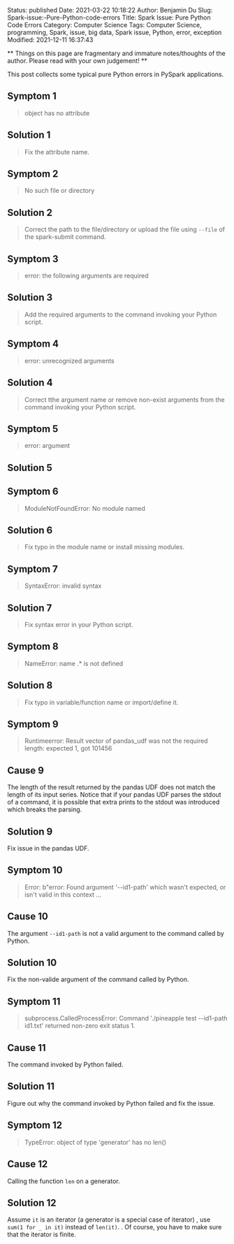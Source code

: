 Status: published
Date: 2021-03-22 10:18:22
Author: Benjamin Du
Slug: Spark-issue:-Pure-Python-code-errors
Title: Spark Issue: Pure Python Code Errors
Category: Computer Science
Tags: Computer Science, programming, Spark, issue, big data, Spark issue, Python, error, exception
Modified: 2021-12-11 16:37:43

**
Things on this page are fragmentary and immature notes/thoughts of the author.
Please read with your own judgement!
**

This post collects some typical pure Python errors in PySpark applications.

## Symptom 1
> object has no attribute

## Solution 1
> Fix the attribute name.


## Symptom 2
> No such file or directory

## Solution 2
> Correct the path to the file/directory or upload the file using `--file` of the spark-submit command.


## Symptom 3
> error: the following arguments are required

## Solution 3
> Add the required arguments to the command invoking your Python script. 


## Symptom 4
> error: unrecognized arguments

## Solution 4
> Correct tthe argument name or remove non-exist arguments from the command invoking your Python script.


## Symptom 5
> error: argument
## Solution 5


## Symptom 6
> ModuleNotFoundError: No module named

## Solution 6
> Fix typo in the module name or install missing modules.

## Symptom 7
> SyntaxError: invalid syntax

## Solution 7
> Fix syntax error in your Python script.

## Symptom 8
> NameError: name .* is not defined

## Solution 8
> Fix typo in variable/function name or import/define it.

## Symptom 9

> Runtimeerror: Result vector of pandas_udf was not the required length: expected 1, got 101456

## Cause 9
The length of the result returned by the pandas UDF does not match the length of its input series. 
Notice that if your pandas UDF parses the stdout of a command,
it is possible that extra prints to the stdout was introduced which breaks the parsing. 

## Solution 9
Fix issue in the pandas UDF. 

## Symptom 10

> Error: b"error: Found argument '--id1-path' which wasn't expected, or isn't valid in this context ...

## Cause 10

The argument `--id1-path` is not a valid argument to the command called by Python.

## Solution 10 

Fix the non-valide argument of the command called by Python. 

## Symptom 11

> subprocess.CalledProcessError: Command './pineapple test --id1-path id1.txt' returned non-zero exit status 1. 

## Cause 11

The command invoked by Python failed. 

## Solution 11

Figure out why the command invoked by Python failed and fix the issue. 
 
## Symptom 12 

> TypeError: object of type 'generator' has no len()

## Cause 12

Calling the function `len` on a generator.

## Solution 12

Assume `it` is an iterator 
(a generator is a special case of iterator)
,
use `sum(1 for _ in it)`
instead of `len(it)`.
.
Of course,
you have to make sure that the iterator is finite.

